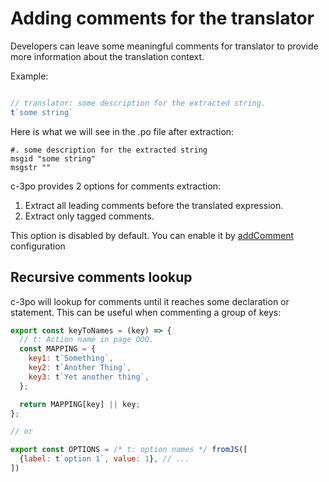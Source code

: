 # Adding comments for the translator

Developers can leave some meaningful comments for translator to provide more
information about the translation context.

Example:
```js

// translator: some description for the extracted string. 
t`some string`
```

Here is what we will see in the .po file after extraction:

```
#. some description for the extracted string
msgid "some string"
msgstr ""
```

c-3po provides 2 options for comments extraction:
1. Extract all leading comments before the translated expression.
2. Extract only tagged comments.

This option is disabled by default. You can enable it by [addComment](configuration.html#configaddcomments--boolean--string-)
configuration

## Recursive comments lookup
c-3po will lookup for comments until it reaches some declaration or statement.
This can be useful when commenting a group of keys:

```js
export const keyToNames = (key) => {
  // t: Action name in page OOO.
  const MAPPING = {
    key1: t`Something`,
    key2: t`Another Thing`,
    key3: t`Yet another thing`,
  };

  return MAPPING[key] || key;
};

// or

export const OPTIONS = /* t: option names */ fromJS([
  {label: t`option 1`, value: 1}, // ...
])
```
